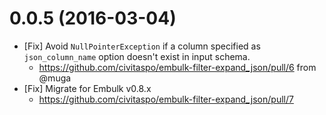 0.0.5 (2016-03-04)
==================
- [Fix] Avoid `NullPointerException` if a column specified as `json_column_name` option doesn't exist in input schema.
  - https://github.com/civitaspo/embulk-filter-expand_json/pull/6 from @muga
- [Fix] Migrate for Embulk v0.8.x
  - https://github.com/civitaspo/embulk-filter-expand_json/pull/7
